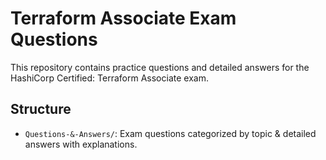 # Terraform Associate Exam Questions

This repository contains practice questions and detailed answers for the HashiCorp Certified: Terraform Associate exam.

## Structure

- `Questions-&-Answers/`: Exam questions categorized by topic & detailed answers with explanations.
